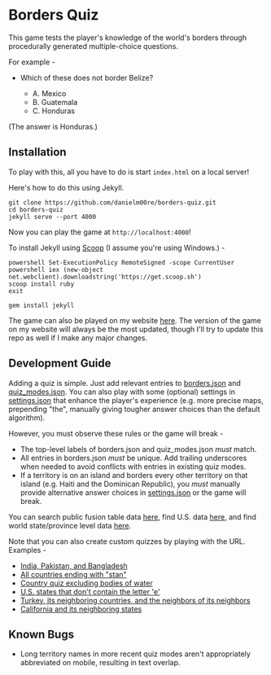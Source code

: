 # Borders Quiz 

This game tests the player's knowledge of the world's borders through procedurally generated multiple-choice questions.

For example -

* Which of these does not border Belize?

    * A. Mexico
    * B. Guatemala
    * C. Honduras

(The answer is Honduras.)

## Installation

To play with this, all you have to do is start `index.html` on a local server!

Here's how to do this using Jekyll.

```
git clone https://github.com/danielm00re/borders-quiz.git
cd borders-quiz
jekyll serve --port 4000
```

Now you can play the game at `http://localhost:4000`!

To install Jekyll using [Scoop](http://scoop.sh) (I assume you're using Windows.) -

```
powershell Set-ExecutionPolicy RemoteSigned -scope CurrentUser
powershell iex (new-object net.webclient).downloadstring('https://get.scoop.sh')
scoop install ruby
exit
```

```
gem install jekyll
```

The game can also be played on my website [here](http://danielmoore.us/borders-quiz). The version of the game on my website will always be the most updated, though I'll try to update this repo as well if I make any major changes.

## Development Guide

Adding a quiz is simple. Just add relevant entries to [borders.json](/borders-quiz/json/borders.json) and [quiz_modes.json](/borders-quiz/json/quiz_modes.json). You can also play with some (optional) settings in [settings.json](/borders-quiz/json/settings.json) that enhance the player's experience (e.g. more precise maps, prepending "the", manually giving tougher answer choices than the default algorithm).

However, you must observe these rules or the game will break -

* The top-level labels of borders.json and quiz_modes.json *must* match.
* All entries in borders.json *must* be unique. Add trailing underscores when needed to avoid conflicts with entries in existing quiz modes.
* If a territory is on an island and borders every other territory on that island (e.g. Haiti and the Dominican Republic), you *must* manually provide alternative answer choices in [settings.json](/borders-quiz/json/settings.json) or the game will break.

You can search public fusion table data [here](https://research.google.com/tables?source=ft2573812&corpus=fusion), find U.S. data [here](https://support.google.com/fusiontables/answer/1182141?hl=en), and find world state/province level data [here](https://fusiontables.google.com/DataSource?docid=1uK6JhwbCLeJWmTmoWTIKFOmdZuTxhfeT_Gy05QXy).

Note that you can also create custom quizzes by playing with the URL. Examples -

* [India, Pakistan, and Bangladesh](http://danielmoore.us/borders-quiz?custom=India|Pakistan|Bangladesh)
* [All countries ending with "stan"](http://danielmoore.us/borders-quiz?custom=stan$)
* [Country quiz excluding bodies of water](http://danielmoore.us/borders-quiz?custom=^(?!.*Sea|Gulf|Bay))
* [U.S. states that don't contain the letter 'e'](http://danielmoore.us/borders-quiz?usa-states&custom=%5E(?!.*e))
* [Turkey, its neighboring countries, and the neighbors of its neighbors](http://danielmoore.us/borders-quiz?start=Turkey&depth=2)
* [California and its neighboring states](http://danielmoore.us/borders-quiz?start=California&depth=1)

## Known Bugs

* Long territory names in more recent quiz modes aren't appropriately abbreviated on mobile, resulting in text overlap.